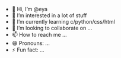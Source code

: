 - 👋 Hi, I’m @eya
- 👀 I’m interested in a lot of stuff
- 🌱 I’m currently learning c/python/css/html
- 💞️ I’m looking to collaborate on ...
- 📫 How to reach me ...
- 😄 Pronouns: ...
- ⚡ Fun fact: ...

<!---
ghkdb/ghkdb is a ✨ special ✨ repository because its `README.md` (this file) appears on your GitHub profile.
You can click the Preview link to take a look at your changes.
--->
